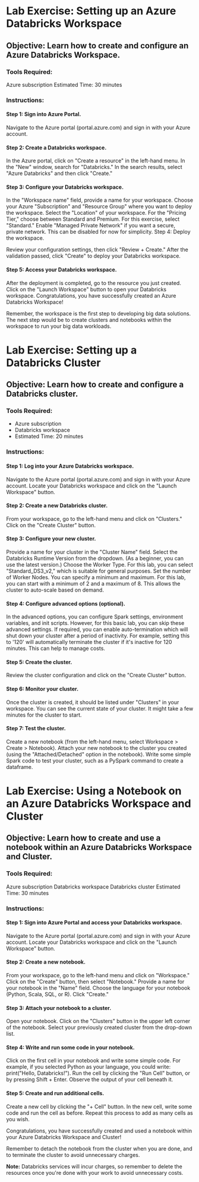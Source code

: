 # Lab Exercise: Setting up an Azure Databricks Workspace

## Objective: Learn how to create and configure an Azure Databricks Workspace.

### Tools Required:

Azure subscription
Estimated Time: 30 minutes

### Instructions:

#### Step 1: Sign into Azure Portal.

Navigate to the Azure portal (portal.azure.com) and sign in with your Azure account.

#### Step 2: Create a Databricks workspace.

In the Azure portal, click on "Create a resource" in the left-hand menu.
In the "New" window, search for "Databricks."
In the search results, select "Azure Databricks" and then click "Create."

#### Step 3: Configure your Databricks workspace.

In the "Workspace name" field, provide a name for your workspace.
Choose your Azure "Subscription" and "Resource Group" where you want to deploy the workspace.
Select the "Location" of your workspace.
For the "Pricing Tier," choose between Standard and Premium. For this exercise, select "Standard."
Enable "Managed Private Network" if you want a secure, private network. This can be disabled for now for simplicity.
Step 4: Deploy the workspace.

Review your configuration settings, then click "Review + Create."
After the validation passed, click "Create" to deploy your Databricks workspace.

#### Step 5: Access your Databricks workspace.

After the deployment is completed, go to the resource you just created.
Click on the "Launch Workspace" button to open your Databricks workspace.
Congratulations, you have successfully created an Azure Databricks Workspace!

Remember, the workspace is the first step to developing big data solutions. The next step would be to create clusters and notebooks within the workspace to run your big data workloads.

# Lab Exercise: Setting up a Databricks Cluster

## Objective: Learn how to create and configure a Databricks cluster.

### Tools Required:

- Azure subscription
- Databricks workspace
- Estimated Time: 20 minutes

### Instructions:

#### Step 1: Log into your Azure Databricks workspace.

Navigate to the Azure portal (portal.azure.com) and sign in with your Azure account.
Locate your Databricks workspace and click on the "Launch Workspace" button.

#### Step 2: Create a new Databricks cluster.

From your workspace, go to the left-hand menu and click on "Clusters."
Click on the "Create Cluster" button.

#### Step 3: Configure your new cluster.

Provide a name for your cluster in the "Cluster Name" field.
Select the Databricks Runtime Version from the dropdown. (As a beginner, you can use the latest version.)
Choose the Worker Type. For this lab, you can select "Standard_DS3_v2," which is suitable for general purposes.
Set the number of Worker Nodes. You can specify a minimum and maximum. For this lab, you can start with a minimum of 2 and a maximum of 8. This allows the cluster to auto-scale based on demand.

#### Step 4: Configure advanced options (optional).

In the advanced options, you can configure Spark settings, environment variables, and init scripts. However, for this basic lab, you can skip these advanced settings.
If required, you can enable auto-termination which will shut down your cluster after a period of inactivity. For example, setting this to '120' will automatically terminate the cluster if it's inactive for 120 minutes. This can help to manage costs.

#### Step 5: Create the cluster.

Review the cluster configuration and click on the "Create Cluster" button.

#### Step 6: Monitor your cluster.

Once the cluster is created, it should be listed under "Clusters" in your workspace.
You can see the current state of your cluster. It might take a few minutes for the cluster to start.

####  Step 7: Test the cluster.

Create a new notebook (from the left-hand menu, select Workspace > Create > Notebook).
Attach your new notebook to the cluster you created (using the "Attached/Detached" option in the notebook).
Write some simple Spark code to test your cluster, such as a PySpark command to create a dataframe.


# Lab Exercise: Using a Notebook on an Azure Databricks Workspace and Cluster

## Objective: Learn how to create and use a notebook within an Azure Databricks Workspace and Cluster.

### Tools Required:

Azure subscription
Databricks workspace
Databricks cluster
Estimated Time: 30 minutes

### Instructions:

#### Step 1: Sign into Azure Portal and access your Databricks workspace.

Navigate to the Azure portal (portal.azure.com) and sign in with your Azure account.
Locate your Databricks workspace and click on the "Launch Workspace" button.

####  Step 2: Create a new notebook.

From your workspace, go to the left-hand menu and click on "Workspace."
Click on the "Create" button, then select "Notebook."
Provide a name for your notebook in the "Name" field.
Choose the language for your notebook (Python, Scala, SQL, or R).
Click "Create."

#### Step 3: Attach your notebook to a cluster.

Open your notebook.
Click on the "Clusters" button in the upper left corner of the notebook.
Select your previously created cluster from the drop-down list.

#### Step 4: Write and run some code in your notebook.

Click on the first cell in your notebook and write some simple code. For example, if you selected Python as your language, you could write: print("Hello, Databricks!").
Run the cell by clicking the "Run Cell" button, or by pressing Shift + Enter.
Observe the output of your cell beneath it.

#### Step 5: Create and run additional cells.

Create a new cell by clicking the "+ Cell" button.
In the new cell, write some code and run the cell as before.
Repeat this process to add as many cells as you wish.

Congratulations, you have successfully created and used a notebook within your Azure Databricks Workspace and Cluster!

Remember to detach the notebook from the cluster when you are done, and to terminate the cluster to avoid unnecessary charges.


**Note:** Databricks services will incur charges, so remember to delete the resources once you're done with your work to avoid unnecessary costs.
